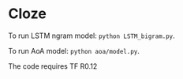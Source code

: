# Cloze

To run LSTM ngram model: `python LSTM_bigram.py`.

To run AoA model: `python aoa/model.py`.

The code requires TF R0.12
